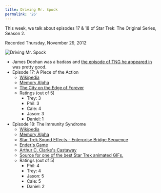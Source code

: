 ```yaml
---
title: Driving Mr. Spock
permalink: '26'
---
```


This week, we talk about episodes 17 & 18 of Star Trek: The Original Series, Season 2.

Recorded Thursday, November 29, 2012

![Driving Mr. Spock](http://jawgrind.s3.amazonaws.com/Jawgrind-Episode-26.jpg)

- James Doohan was a badass and [the episode of TNG he appeared in](http://en.wikipedia.org/wiki/Relics_(Star_Trek:_The_Next_Generation)) was pretty good.
- Episode 17: A Piece of the Action
    - [Wikipedia](http://en.wikipedia.org/wiki/A_Piece_of_the_Action_(Star_Trek:_The_Original_Series))
    - [Memory Alpha](http://en.memory-alpha.org/wiki/A_Piece_of_the_Action_(episode))
    - [The City on the Edge of Forever](http://jawgrind.com/17)
    - Ratings (out of 5)
        - Trey: 3
        - Phil: 3
        - Cale: 4
        - Jason: 3
        - Daniel: 1
- Episode 18: The Immunity Syndrome
    - [Wikipedia](http://en.wikipedia.org/wiki/The_Immunity_Syndrome_(Star_Trek:_The_Original_Series))
    - [Memory Alpha](http://en.memory-alpha.org/wiki/The_Immunity_Syndrome_(episode))
    - [Star Trek Sound Effects - Enterprise Bridge Sequence](http://www.youtube.com/watch?v=DeujeOsHn0g)
    - [Ender's Game](http://en.wikipedia.org/wiki/Ender's_Game)
    - [Arthur C. Clarke's Castaway](http://books.google.com/books?id=H118kM3MECEC&lpg=PA69&ots=9wZcQw8gOT&dq=arthur%20c%20clarke%20castaway&pg=PA69#v=onepage&q&f=true)
    - [Source for one of the best Star Trek animated GIFs.](http://bucket.treypiepmeier.com/thatll-do-mccoy-kirk.gif)
    - Ratings (out of 5)
        - Phil: 4
        - Trey: 4
        - Jason: 5
        - Cale: 5
        - Daniel: 2
